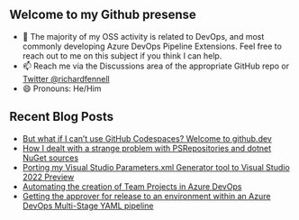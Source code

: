 ## Welcome to my Github presense

- 💬 The majority of my OSS activity is related to DevOps, and most commonly developing Azure DevOps Pipeline Extensions. Feel free to reach out to me on this subject if you think I can help.
- 📫 Reach me via the Discussions area of the appropriate GitHub repo or [Twitter @richardfennell](https://twitter.com/richardfennell)
- 😄 Pronouns: He/Him

## Recent Blog Posts
<!-- BLOG-POST-LIST:START -->
- [But what if I can’t use GitHub Codespaces? Welcome to github.dev](https://blogs.blackmarble.co.uk/rfennell/2021/08/12/but-what-if-i-cant-use-github-codespaces-welcome-to-github-dev/)
- [How I dealt with a strange problem with PSRepositories and dotnet NuGet sources](https://blogs.blackmarble.co.uk/rfennell/2021/07/16/how-i-dealt-with-a-strange-problem-with-psrepositories-and-dotnet-nuget-sources/)
- [Porting my Visual Studio Parameters.xml Generator tool to Visual Studio 2022 Preview](https://blogs.blackmarble.co.uk/rfennell/2021/06/22/porting-my-visual-studio-parameters-xml-generator-tool-to-visual-studio-2022-preview/)
- [Automating the creation of Team Projects in Azure DevOps](https://blogs.blackmarble.co.uk/rfennell/2021/06/10/automating-the-creation-of-team-projects-in-azure-devops/)
- [Getting the approver for release to an environment within an Azure DevOps Multi-Stage YAML pipeline](https://blogs.blackmarble.co.uk/rfennell/2021/05/15/getting-the-approver-for-release-to-an-environment-within-an-azure-devops-multi-stage-yaml-pipeline/)
<!-- BLOG-POST-LIST:END -->


<!--
**rfennell/rfennell** is a ✨ _special_ ✨ repository because its `README.md` (this file) appears on your GitHub profile.

Here are some ideas to get you started:

- 🔭 I’m currently working on ...
- 🌱 I’m currently learning ...
- 👯 I’m looking to collaborate on ...
- 🤔 I’m looking for help with ...
- 💬 Ask me about ...
- 📫 How to reach me: ...
- 😄 Pronouns: ...
- ⚡ Fun fact: ...
-->


